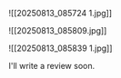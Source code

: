 
![[20250813_085724 1.jpg]]

![[20250813_085809.jpg]]

![[20250813_085839 1.jpg]]

I'll write a review soon. 





